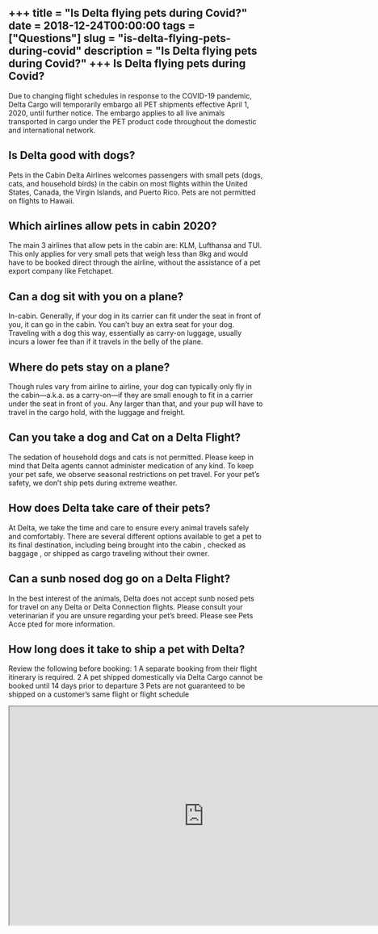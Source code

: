 +++
title = "Is Delta flying pets during Covid?"
date = 2018-12-24T00:00:00
tags = ["Questions"]
slug = "is-delta-flying-pets-during-covid"
description = "Is Delta flying pets during Covid?"
+++
Is Delta flying pets during Covid?
----------------------------------

Due to changing flight schedules in response to the COVID-19 pandemic, Delta Cargo will temporarily embargo all PET shipments effective April 1, 2020, until further notice. The embargo applies to all live animals transported in cargo under the PET product code throughout the domestic and international network.

Is Delta good with dogs?
------------------------

Pets in the Cabin Delta Airlines welcomes passengers with small pets (dogs, cats, and household birds) in the cabin on most flights within the United States, Canada, the Virgin Islands, and Puerto Rico. Pets are not permitted on flights to Hawaii.

Which airlines allow pets in cabin 2020?
----------------------------------------

The main 3 airlines that allow pets in the cabin are: KLM, Lufthansa and TUI. This only applies for very small pets that weigh less than 8kg and would have to be booked direct through the airline, without the assistance of a pet export company like Fetchapet.

Can a dog sit with you on a plane?
----------------------------------

In-cabin. Generally, if your dog in its carrier can fit under the seat in front of you, it can go in the cabin. You can’t buy an extra seat for your dog. Traveling with a dog this way, essentially as carry-on luggage, usually incurs a lower fee than if it travels in the belly of the plane.

Where do pets stay on a plane?
------------------------------

Though rules vary from airline to airline, your dog can typically only fly in the cabin—a.k.a. as a carry-on—if they are small enough to fit in a carrier under the seat in front of you. Any larger than that, and your pup will have to travel in the cargo hold, with the luggage and freight.

Can you take a dog and Cat on a Delta Flight?
---------------------------------------------

The sedation of household dogs and cats is not permitted. Please keep in mind that Delta agents cannot administer medication of any kind. To keep your pet safe, we observe seasonal restrictions on pet travel. For your pet’s safety, we don’t ship pets during extreme weather.

How does Delta take care of their pets?
---------------------------------------

At Delta, we take the time and care to ensure every animal travels safely and comfortably. There are several different options available to get a pet to its final destination, including being brought into the cabin , checked as baggage , or shipped as cargo traveling without their owner.

Can a sunb nosed dog go on a Delta Flight?
------------------------------------------

In the best interest of the animals, Delta does not accept sunb nosed pets for travel on any Delta or Delta Connection flights. Please consult your veterinarian if you are unsure regarding your pet’s breed. Please see Pets Acce pted for more information.

How long does it take to ship a pet with Delta?
-----------------------------------------------

Review the following before booking: 1 A separate booking from their flight itinerary is required. 2 A pet shipped domestically via Delta Cargo cannot be booked until 14 days prior to departure 3 Pets are not guaranteed to be shipped on a customer’s same flight or flight schedule

<iframe allow="accelerometer; autoplay; clipboard-write; encrypted-media; gyroscope; picture-in-picture" allowfullscreen="" class="__youtube_prefs__  epyt-is-override  no-lazyload" data-no-lazy="1" data-origheight="433" data-origwidth="770" data-skipgform_ajax_framebjll="" height="433" id="_ytid_86450" loading="lazy" src="https://www.youtube.com/embed/qiPuacFMpLY?enablejsapi=1&autoplay=0&cc_load_policy=0&cc_lang_pref=&iv_load_policy=1&loop=0&modestbranding=0&rel=1&fs=1&playsinline=0&autohide=2&theme=dark&color=red&controls=1&" title="YouTube player" width="770"></iframe>